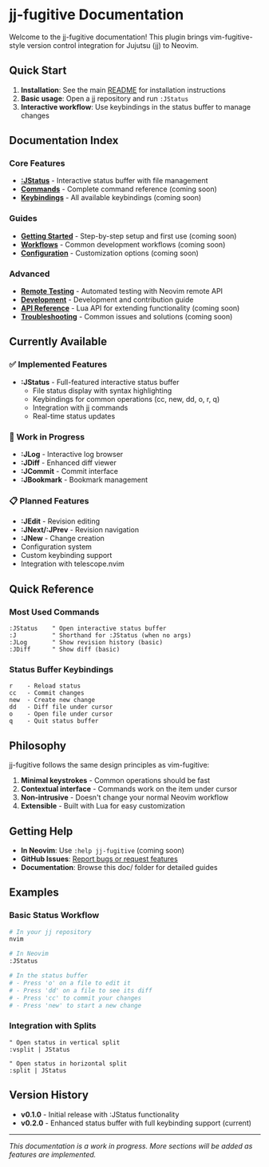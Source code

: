 # jj-fugitive Documentation

Welcome to the jj-fugitive documentation! This plugin brings vim-fugitive-style version control integration for Jujutsu (jj) to Neovim.

## Quick Start

1. **Installation**: See the main [README](../README.md) for installation instructions
2. **Basic usage**: Open a jj repository and run `:JStatus`
3. **Interactive workflow**: Use keybindings in the status buffer to manage changes

## Documentation Index

### Core Features

- **[:JStatus](jstatus.md)** - Interactive status buffer with file management
- **[Commands](commands.md)** - Complete command reference (coming soon)
- **[Keybindings](keybindings.md)** - All available keybindings (coming soon)

### Guides

- **[Getting Started](getting-started.md)** - Step-by-step setup and first use (coming soon)
- **[Workflows](workflows.md)** - Common development workflows (coming soon)
- **[Configuration](configuration.md)** - Customization options (coming soon)

### Advanced

- **[Remote Testing](remote-testing.md)** - Automated testing with Neovim remote API
- **[Development](development.md)** - Development and contribution guide
- **[API Reference](api.md)** - Lua API for extending functionality (coming soon)
- **[Troubleshooting](troubleshooting.md)** - Common issues and solutions (coming soon)

## Currently Available

### ✅ Implemented Features

- **:JStatus** - Full-featured interactive status buffer
  - File status display with syntax highlighting
  - Keybindings for common operations (cc, new, dd, o, r, q)
  - Integration with jj commands
  - Real-time status updates

### 🚧 Work in Progress

- **:JLog** - Interactive log browser
- **:JDiff** - Enhanced diff viewer
- **:JCommit** - Commit interface
- **:JBookmark** - Bookmark management

### 📋 Planned Features

- **:JEdit** - Revision editing
- **:JNext/:JPrev** - Revision navigation
- **:JNew** - Change creation
- Configuration system
- Custom keybinding support
- Integration with telescope.nvim

## Quick Reference

### Most Used Commands

```vim
:JStatus    " Open interactive status buffer
:J          " Shorthand for :JStatus (when no args)
:JLog       " Show revision history (basic)
:JDiff      " Show diff (basic)
```

### Status Buffer Keybindings

```
r    - Reload status
cc   - Commit changes
new  - Create new change
dd   - Diff file under cursor
o    - Open file under cursor
q    - Quit status buffer
```

## Philosophy

jj-fugitive follows the same design principles as vim-fugitive:

1. **Minimal keystrokes** - Common operations should be fast
2. **Contextual interface** - Commands work on the item under cursor
3. **Non-intrusive** - Doesn't change your normal Neovim workflow
4. **Extensible** - Built with Lua for easy customization

## Getting Help

- **In Neovim**: Use `:help jj-fugitive` (coming soon)
- **GitHub Issues**: [Report bugs or request features](https://github.com/username/jj-fugitive.nvim/issues)
- **Documentation**: Browse this doc/ folder for detailed guides

## Examples

### Basic Status Workflow

```bash
# In your jj repository
nvim

# In Neovim
:JStatus

# In the status buffer
# - Press 'o' on a file to edit it
# - Press 'dd' on a file to see its diff  
# - Press 'cc' to commit your changes
# - Press 'new' to start a new change
```

### Integration with Splits

```vim
" Open status in vertical split
:vsplit | JStatus

" Open status in horizontal split  
:split | JStatus
```

## Version History

- **v0.1.0** - Initial release with :JStatus functionality
- **v0.2.0** - Enhanced status buffer with full keybinding support (current)

---

*This documentation is a work in progress. More sections will be added as features are implemented.*